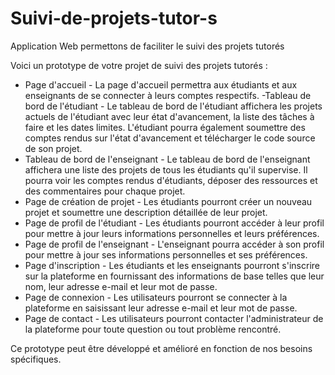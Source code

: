 # Suivi-de-projets-tutor-s
Application Web permettons de faciliter le suivi des projets tutorés 

Voici un prototype de votre projet de suivi des projets tutorés :
  - Page d'accueil
        - La page d'accueil permettra aux étudiants et aux enseignants de se connecter à leurs comptes respectifs.
  -Tableau de bord de l'étudiant
        - Le tableau de bord de l'étudiant affichera les projets actuels de l'étudiant avec leur état d'avancement, la liste des tâches à faire et les dates limites.               L'étudiant pourra également soumettre des comptes rendus sur l'état d'avancement et télécharger le code source de son projet.
  - Tableau de bord de l'enseignant
        - Le tableau de bord de l'enseignant affichera une liste des projets de tous les étudiants qu'il supervise. Il pourra voir les comptes rendus d'étudiants,                déposer des ressources et des commentaires pour chaque projet.
  - Page de création de projet
        - Les étudiants pourront créer un nouveau projet et soumettre une description détaillée de leur projet.
  - Page de profil de l'étudiant
        - Les étudiants pourront accéder à leur profil pour mettre à jour leurs informations personnelles et leurs préférences.
  - Page de profil de l'enseignant
        - L'enseignant pourra accéder à son profil pour mettre à jour ses informations personnelles et ses préférences.
  - Page d'inscription
        - Les étudiants et les enseignants pourront s'inscrire sur la plateforme en fournissant des informations de base telles que leur nom, leur adresse e-mail et leur         mot de passe.
  - Page de connexion
        - Les utilisateurs pourront se connecter à la plateforme en saisissant leur adresse e-mail et leur mot de passe.
  - Page de contact
        - Les utilisateurs pourront contacter l'administrateur de la plateforme pour toute question ou tout problème rencontré.
        
Ce prototype peut être développé et amélioré en fonction de nos besoins spécifiques.
